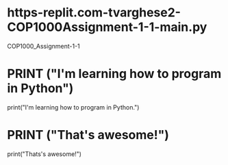 # https-replit.com-tvarghese2-COP1000Assignment-1-1-main.py
COP1000_Assignment-1-1

# PRINT ("I'm learning how to program in Python")
print("I'm learning how to program in Python.")
# PRINT ("That's awesome!")
print("Thats's awesome!")
